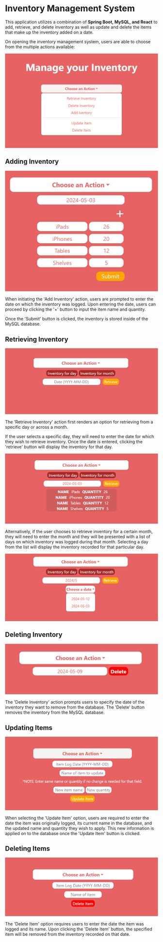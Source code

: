 # Inventory Management System

This application utilizes a combination of **Spring Boot, MySQL, and React** to add, retrieve, and delete inventory as well as update and 
delete the items that make up the inventory added on a date. 

On opening the inventory management system, users are able to choose from the multiple actions available:

![Alt Text](/imgs/Actions.png?raw=true "Home")

## Adding Inventory

![Alt text](/imgs/Add.png?raw=true "Add Inventory")

When initiating the 'Add Inventory' action, users are prompted to enter the date on which the inventory was logged. 
Upon entering the date, users can proceed by clicking the '+' button to input the item name and quantity.

Once the 'Submit' button is clicked, the inventory is stored inside of the MySQL database. 

## Retrieving Inventory

![Alt text](/imgs/Retrieve1.png?raw=true "Retrieve Inventory")

The 'Retrieve Inventory' action first renders an option for retrieving from a specific day or across a month.

If the user selects a specific day, they will need to enter the date for which they wish to retrieve inventory. 
Once the date is entered, clicking the 'retrieve' button will display the inventory for that day.

![Alt text](/imgs/Retrieve2.png?raw=true "Retrieve Day")

Alternatively, if the user chooses to retrieve inventory for a certain month, they will need to enter 
the month and they will be presented with a list of days on which inventory was logged during that month. 
Selecting a day from the list will display the inventory recorded for that particular day.

![Alt text](/imgs/Retrieve3.png?raw=true "Retrieve Month")

## Deleting Inventory

![Alt text](/imgs/Delete.png?raw=true "Delete Inventory")

The 'Delete Inventory' action prompts users to specify the date of the inventory they want to remove from the database. The
'Delete' button removes the inventory from the MySQL database.

## Updating Items

![Alt text](/imgs/Update.png?raw=true "Updating Items")

When selecting the 'Update Item' option, users are required to enter the date the item was originally logged, its current name in the database, 
and the updated name and quantity they wish to apply. This new information is applied on to the database once the 'Update Item'
button is clicked. 

## Deleting Items

![Alt text](/imgs/DeleteItem.png?raw=true "Deleting Items")

The 'Delete Item' option requires users to enter the date the item was logged and its name. 
Upon clicking the 'Delete Item' button, the specified item will be removed from the inventory recorded on that date.
